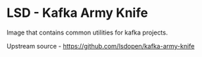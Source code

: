 # LSD - Kafka Army Knife

Image that contains common utilities for kafka projects.

Upstream source - https://github.com/lsdopen/kafka-army-knife